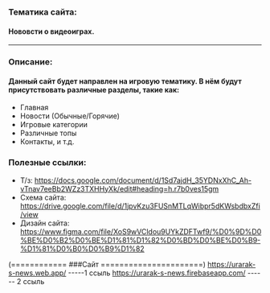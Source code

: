 ### Тематика сайта:
#### Нововсти о видеоиграх.

---

### Описание:
#### Данный сайт будет направлен на игровую тематику. В нём будут присутствовать различные разделы, такие как:
- Главная
- Новости (Обычные/Горячие)
- Игровые категории
- Различные топы
- Контакты, и т.д.

### Полезные ссылки:
- Т/з: https://docs.google.com/document/d/1Sd7ajdH_35YDNxXhC_Ah-vTnav7eeBb2WZz3TXHHyXk/edit#heading=h.r7b0ves15gm 
- Схема сайта: https://drive.google.com/file/d/1jpvKzu3FUSnMTLqWibpr5dKWsbdbxZfi/view
- Дизайн сайта: https://www.figma.com/file/XoS9wVCldou9UYkZDFTwf9/%D0%9D%D0%BE%D0%B2%D0%BE%D1%81%D1%82%D0%BD%D0%BE%D0%B9-%D1%81%D0%B0%D0%B9%D1%82 



(============ ###Сайт ======================)
https://urarak-s-news.web.app/  -----1 ссыль
https://urarak-s-news.firebaseapp.com/   ------ 2 ссыль
